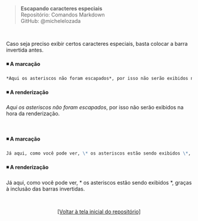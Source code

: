 > **Escapando caracteres especiais**      
> Repositório: Comandos Markdown  
> GitHub: @michelelozada
&nbsp;
     
&nbsp; 

Caso seja preciso exibir certos caracteres especiais, basta colocar a barra invertida antes. 

#### :black_medium_small_square: A marcação 
```markdown
*Aqui os asteriscos não foram escapados*, por isso não serão exibidos na hora da renderização.
```
#### :black_medium_small_square: A renderização 
*Aqui os asteriscos não foram escapados*, por isso não serão exibidos na hora da renderização.
     
&nbsp;  

#### :black_medium_small_square: A marcação 
```markdown
Já aqui, como você pode ver, \* os asteriscos estão sendo exibidos \*, graças à inclusão das barras invertidas.
```
#### :black_medium_small_square: A renderização 
Já aqui, como você pode ver, \* os asteriscos estão sendo exibidos \*, graças à inclusão das barras invertidas.

&nbsp;

<div align="center">
<a href="https://github.com/michelelozada/Comandos-Markdown">[Voltar à tela inicial do repositório]</a>
</div>
